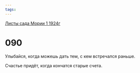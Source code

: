 ```yaml
---
tags:
---
```



[Листы сада Мории 1 1924г](/agni/1924)



# 090

Улыбайся, когда можешь дать тем, с кем встречался раньше.   



Счастье придёт, когда кончатся старые счета.   


